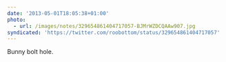```yaml
---
date: '2013-05-01T18:05:38+01:00'
photo:
  - url: /images/notes/329654861404717057-BJMrWZDCQAAw907.jpg
syndicated: 'https://twitter.com/roobottom/status/329654861404717057'
---
```

Bunny bolt hole. 
